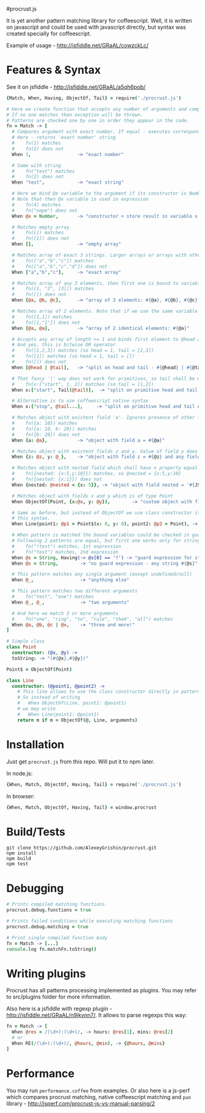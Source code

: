 #procrust.js

It is yet another pattern matching library for coffeescript. Well, it is written on javascript and could be used with javascript directly, but syntax was created specially for coffeescript.

Example of usage - http://jsfiddle.net/GRaAL/cowzckLc/

# Features & Syntax

See it on jsfiddle - http://jsfiddle.net/GRaAL/a5qh6pob/

```coffeescript
{Match, When, Having, ObjectOf, Tail} = require('./procrust.js')

# Here we create function that accepts any number of arguments and compares it with provided patterns.
# If no one matches then exception will be thrown.
# Patterns are checked one by one in order they appear in the code.
fn = Match -> [
  # Compares argument with exact number. If equal - executes corresponding expression.
  # Here - returns 'exact number' string
  #    fn(1) matches
  #    fn(2) does not
  When 1,                 -> "exact number"

  # Same with string
  #    fn("test") matches
  #    fn(2) does not
  When "test",            -> "exact string"

  # Here we bind @x variable to the argument if its constructor is Number
  # Note that then @x variable is used in expression
  #    fn(4) matches
  #    fn("nope") does not
  When @x = Number,       -> "constructor + store result in variable x = #{@x}"

  # Matches empty array
  #    fn([]) matches
  #    fn([1]) does not
  When [],                -> "empty array"

  # Matches array of exact 3 strings. Larger arrays or arrays with other data will be rejected
  #    fn(["a","b","c"]) matches
  #    fn(["a","b","c","d"]) does not
  When ["a","b","c"],     -> "exact array"

  # Matches array of any 3 elements, then first one is bound to variable @a, second and third ones - to @b and @c
  #    fn([1, "2", [3]]) matches
  #    fn([]) does not
  When [@a, @b, @c],      -> "array of 3 elements: #{@a}, #{@b}, #{@c}"

  # Matches array of 2 elements. Note that if we use the same variable then values shall be equal.
  #    fn([1,1]) matches
  #    fn([1,"1"]) does not
  When [@a, @a],          -> "array of 2 identical elements: #{@a}"

  # Accepts any array of length >= 1 and binds first element to @head and the rest elements to @tail
  # And yes, this is bitwise OR operator
  #    fn([1,2,3]) matches (so head = 1, tail = [2,3])
  #    fn([1]) matches (so head = 1, tail = [])
  #    fn([]) does not
  When [@head | @tail],   -> "split on head and tail - #{@head} | #{@tail}"

  # That fancy '|' way does not work for primitives, so tail shall be marked explicitly with Tail function
  #    fn(x:["start", 1, 2]) matches (so tail = [1,2])
  When x:["start", Tail(@tail)],  -> "split on primitive head and tail #{@tail}"

  # Alternative is to use coffeescript native syntax
  When x:["stop", @tail...],     -> "split on primitive head and tail #{@tail} using coffeescript syntax"

  # Matches object with existent field 'a'. Ignores presence of other fields. And binds field's value to variable @a
  #    fn({a: 10}) matches
  #    fn({a: 10, b: 20}) matches
  #    fn({b: 20}) does not
  When {a: @a},           -> "object with field a = #{@a}"

  # Matches object with existent fields z and y. Value of field y does not matter
  When {z: @z, y: @_},    -> "object with field z = #{@z} and any field y"

  # Matches object with nested field which shall have x property equal to 5. The nested field is bound to @nested variable
  #    fn({nested: {x:5,y:10}}) matches, so @nested = {x:5,y:10}
  #    fn({nested: {x:1}}) does not
  When {nested: @nested = {x: 5}}, -> "object with field nested = '#{JSON.stringify(@nested)}' where x = 5"

  # Matches object with fields x and y which is of type Point
  When ObjectOf(Point, {x:@x, y: @y}),        -> "custom object with fields x = #{@x}, y = #{@y}"

  # Same as before, but instead of ObjectOf we use class constructor itself. See how it is implemented to achieve
  # this syntax.
  When Line(point1: @p1 = Point$(x: 0, y: 0), point2: @p2 = Point), -> "custom object with modified constructor, p1 = #{@p1}, p2 = #{@p2}"

  # When pattern is matched the bound variables could be checked in guard function and it may reject the value
  # Following 2 patterns are equal, but first one works only for strings having exclamation mark character at beginning
  #    fn("!test") matches, 1st expression
  #    fn("test") matches, 2nd expression
  When @s = String, Having(-> @s[0] == '!') -> "guard expression for string #{@s} (shall start with exclamation mark)"
  When @s = String,        -> "no guard expression - any string #{@s}"

  # This pattern matches any single argument (except undefined/null)
  When @_,                 -> "anything else"

  # This pattern matches two different arguments
  #    fn("test", "one") matches
  When @_, @_,             -> "two arguments"

  # And here we match 3 or more arguments
  #    fn("one", "ring", "to", "rule", "them", "all") matches
  When @a, @b, @c | @x,    -> "three and more!"
]

# Simple class
class Point
  constructor: (@x, @y) ->
  toString: -> "(#{@x},#{@y})"

Point$ = ObjectOf(Point)

class Line
  constructor: (@point1, @point2) ->
    # This line allows to use the class constructor directly in patterns
    # So instead of writing
    #   When ObjectOf(Line, point1: @point1)
    # we may write
    #   When Line(point1: @point1)
    return m if m = ObjectOf(@, Line, arguments)

```

# Installation

Just get `procrust.js` from this repo. Will put it to npm later.

In node.js:
```coffeescript
{When, Match, ObjectOf, Having, Tail} = require('./procrust.js')
```

In browser:
```coffeescript
{When, Match, ObjectOf, Having, Tail} = window.procrust
```


# Build/Tests

```
git clone https://github.com/AlexeyGrishin/procrust.git
npm install
npm build
npm test
```

# Debugging

```coffeescript
# Prints compiled matching functions.
procrust.debug.functions = true

# Prints failed conditions while executing matching functions
procrust.debug.matching = true

# Print single compiled function body
fn = Match -> [...]
console.log fn.matchFn.toString()

```

# Writing plugins

Procrust has all patterns processing implemented as plugins. You may refer to src/plugins folder for more information.

Also here is a jsfiddle with regexp plugin - http://jsfiddle.net/GRaAL/n9jkvnn7/.
It allows to parse regexps this way:

```coffeescript
fn = Match -> [
  When @res = /(\d+):(\d+)/, -> hours: @res[1], mins: @res[2]
  # or
  When RE(/(\d+):(\d+)/, @hours, @min), -> {@hours, @mins}
]
```

# Performance

You may run `performance.coffee` from examples. Or also here is a js-perf which compares procrust matching, native coffeescript matching and `pun` library - http://jsperf.com/procrust-js-vs-manual-parsing/2

